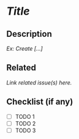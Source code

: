 # *Title*

## Description
*Ex: Create [...]*

## Related
*Link related issue(s) here.*

## Checklist (if any)
- [ ] TODO 1
- [ ] TODO 2
- [ ] TODO 3
